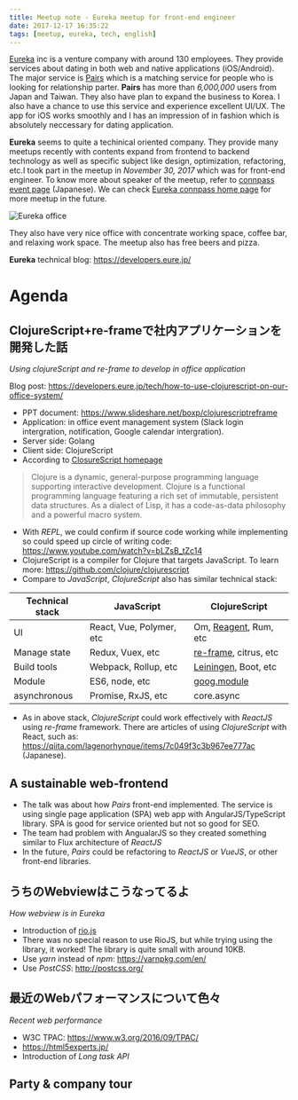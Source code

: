 ```yaml
---
title: Meetup note - Eureka meetup for front-end engineer
date: 2017-12-17 16:35:22
tags: [meetup, eureka, tech, english]
---
```


[Eureka](https://eure.jp/) inc is a venture company with around 130 employees. They provide services about dating in both web and native applications (iOS/Android). The major service is [Pairs](https://www.pairs.lv/) which is a matching service for people who is looking for relationship parter. **Pairs** has more than *6,000,000* users from Japan and Taiwan. They also have  plan to expand the business to Korea. I also have a chance to use this service and experience excellent UI/UX. The app for iOS works smoothly and I has an impression of in fashion which is absolutely neccessary for dating application.

**Eureka** seems to quite a techinical oriented company. They provide many meetups recently with contents expand from frontend to backend technology as well as specific subject like design, optimization, refactoring, etc.I took part in the meetup in *November 30, 2017* which was for front-end engineer. To know more about speaker of the meetup, refer to [connpass event page](https://eure.connpass.com/event/67457/) (Japanese). We can check [Eureka connpass home page](https://eure.connpass.com/) for more meetup in the future.

![Eureka office](https://images2.imgbox.com/f5/a7/Pupu9slm_o.jpg)

They also have very nice office with concentrate working space, coffee bar, and relaxing work space. The meetup also has free beers and pizza.

**Eureka** technical blog: https://developers.eure.jp/

# Agenda

## ClojureScript+re-frameで社内アプリケーションを開発した話
*Using clojureScript and re-frame to develop in office application*

Blog post: https://developers.eure.jp/tech/how-to-use-clojurescript-on-our-office-system/

* PPT document: https://www.slideshare.net/boxp/clojurescriptreframe
* Application: in office event management system (Slack login intergration, notification, Google calendar intergration).
* Server side: Golang
* Client side: ClojureScript
* According to [ClosureScript homepage](https://clojurescript.org/index)
> Clojure is a dynamic, general-purpose programming language supporting interactive development. Clojure is a functional programming language featuring a rich set of immutable, persistent data structures. As a dialect of Lisp, it has a code-as-data philosophy and a powerful macro system.
* With *REPL*, we could confirm if source code working while implementing so could speed up circle of writing code: https://www.youtube.com/watch?v=bLZsB_tZc14
* ClojureScript is a compiler for Clojure that targets JavaScript. To learn more: https://github.com/clojure/clojurescript
* Compare to *JavaScript*, *ClojureScript* also has similar technical stack:

Technical stack | JavaScript | ClojureScript
--------------- | -----------| -------------
UI | React, Vue, Polymer, etc | Om, [Reagent](https://github.com/reagent-project/reagent), Rum, etc
Manage state | Redux, Vuex, etc | [re-frame](https://github.com/Day8/re-frame), citrus, etc
Build tools | Webpack, Rollup, etc | [Leiningen](https://leiningen.org/), Boot, etc
Module | ES6, node, etc | [goog.module](https://github.com/google/closure-library/wiki/goog.module:-an-ES6-module-like-alternative-to-goog.provide)
asynchronous | Promise, RxJS, etc | core.async

* As in above stack, *ClojureScript* could work effectively with *ReactJS* using *re-frame* framework. There are articles of using *ClojureScript* with React, such as: https://qiita.com/lagenorhynque/items/7c049f3c3b967ee777ac (Japanese).

## A sustainable web-frontend

* The talk was about how *Pairs* front-end implemented. The service is using single page application (SPA) web app with AngularJS/TypeScript library. SPA is good for service oriented but not so good for SEO.
* The team had problem with AngualarJS so they created something similar to Flux architecture of *ReactJS*
* In the future, *Pairs* could be refactoring to *ReactJS* or *VueJS*, or other front-end libraries.


## うちのWebviewはこうなってるよ
*How webview is in Eureka*

* Introduction of [rio.js](http://riotjs.com/)
* There was no special reason to use RioJS, but while trying using the library, it worked! The library is quite small with around 10KB.
* Use *yarn* instead of *npm*: https://yarnpkg.com/en/
* Use *PostCSS*: http://postcss.org/

## 最近のWebパフォーマンスについて色々
*Recent web performance*

* W3C TPAC: https://www.w3.org/2016/09/TPAC/
* https://html5experts.jp/
* Introduction of *Long task API*

## Party & company tour